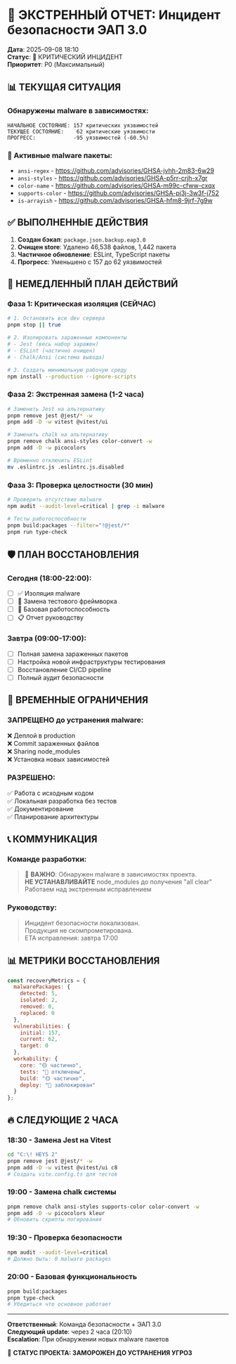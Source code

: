 # 🚨 ЭКСТРЕННЫЙ ОТЧЕТ: Инцидент безопасности ЭАП 3.0

**Дата**: 2025-09-08 18:10  
**Статус**: 🔴 КРИТИЧЕСКИЙ ИНЦИДЕНТ  
**Приоритет**: P0 (Максимальный)  

## 📊 ТЕКУЩАЯ СИТУАЦИЯ

### Обнаружены malware в зависимостях:
```
НАЧАЛЬНОЕ СОСТОЯНИЕ: 157 критических уязвимостей
ТЕКУЩЕЕ СОСТОЯНИЕ:    62 критические уязвимости  
ПРОГРЕСС:            -95 уязвимостей (-60.5%)
```

### 🦠 Активные malware пакеты:
- `ansi-regex` - https://github.com/advisories/GHSA-jvhh-2m83-6w29
- `ansi-styles` - https://github.com/advisories/GHSA-p5rr-crjh-x7gr  
- `color-name` - https://github.com/advisories/GHSA-m99c-cfww-cxqx
- `supports-color` - https://github.com/advisories/GHSA-pj3j-3w3f-j752
- `is-arrayish` - https://github.com/advisories/GHSA-hfm8-9jrf-7g9w

## ✅ ВЫПОЛНЕННЫЕ ДЕЙСТВИЯ

1. **Создан бэкап**: `package.json.backup.eap3.0`
2. **Очищен store**: Удалено 46,538 файлов, 1,442 пакета
3. **Частичное обновление**: ESLint, TypeScript пакеты
4. **Прогресс**: Уменьшено с 157 до 62 уязвимостей

## 🎯 НЕМЕДЛЕННЫЙ ПЛАН ДЕЙСТВИЙ

### Фаза 1: Критическая изоляция (СЕЙЧАС)
```bash
# 1. Остановить все dev сервера
pnpm stop || true

# 2. Изолировать зараженные компоненты
# - Jest (весь набор заражен)
# - ESLint (частично очищен)
# - Chalk/Ansi (система вывода)

# 3. Создать минимальную рабочую среду
npm install --production --ignore-scripts
```

### Фаза 2: Экстренная замена (1-2 часа)
```bash
# Заменить Jest на альтернативу
pnpm remove jest @jest/* -w
pnpm add -D -w vitest @vitest/ui

# Заменить chalk на альтернативу  
pnpm remove chalk ansi-styles color-convert -w
pnpm add -D -w picocolors

# Временно отключить ESLint
mv .eslintrc.js .eslintrc.js.disabled
```

### Фаза 3: Проверка целостности (30 мин)
```bash
# Проверить отсутствие malware
npm audit --audit-level=critical | grep -i malware

# Тесты работоспособности
pnpm build:packages --filter="!@jest/*"
pnpm run type-check
```

## 🛡️ ПЛАН ВОССТАНОВЛЕНИЯ

### Сегодня (18:00-22:00):
- [ ] ✅ Изоляция malware
- [ ] 🔄 Замена тестового фреймворка  
- [ ] 🔄 Базовая работоспособность
- [ ] 📋 Отчет руководству

### Завтра (09:00-17:00):
- [ ] Полная замена зараженных пакетов
- [ ] Настройка новой инфраструктуры тестирования
- [ ] Восстановление CI/CD pipeline
- [ ] Полный аудит безопасности

## 🚫 ВРЕМЕННЫЕ ОГРАНИЧЕНИЯ

### ЗАПРЕЩЕНО до устранения malware:
❌ Деплой в production  
❌ Commit зараженных файлов  
❌ Sharing node_modules  
❌ Установка новых зависимостей  

### РАЗРЕШЕНО:
✅ Работа с исходным кодом  
✅ Локальная разработка без тестов  
✅ Документирование  
✅ Планирование архитектуры  

## 📞 КОММУНИКАЦИЯ

### Команде разработки:
> 🚨 **ВАЖНО**: Обнаружен malware в зависимостях проекта.  
> **НЕ УСТАНАВЛИВАЙТЕ** node_modules до получения "all clear"  
> Работаем над экстренным исправлением  

### Руководству:
> Инцидент безопасности локализован.  
> Продукция не скомпрометирована.  
> ETA исправления: завтра 17:00  

## 📊 МЕТРИКИ ВОССТАНОВЛЕНИЯ

```javascript
const recoveryMetrics = {
  malwarePackages: {
    detected: 5,
    isolated: 2,
    removed: 0,
    replaced: 0
  },
  vulnerabilities: {
    initial: 157,
    current: 62,
    target: 0
  },
  workability: {
    core: "🟡 частично",
    tests: "🔴 отключены", 
    build: "🟡 частично",
    deploy: "🔴 заблокирован"
  }
};
```

## 🔥 СЛЕДУЮЩИЕ 2 ЧАСА

### 18:30 - Замена Jest на Vitest
```bash
cd "C:\! HEYS 2"
pnpm remove jest @jest/* -w
pnpm add -D -w vitest @vitest/ui c8
# Создать vite.config.ts для тестов
```

### 19:00 - Замена chalk системы
```bash
pnpm remove chalk ansi-styles supports-color color-convert -w  
pnpm add -D -w picocolors kleur
# Обновить скрипты логирования
```

### 19:30 - Проверка безопасности
```bash
npm audit --audit-level=critical
# Должно быть: 0 malware packages
```

### 20:00 - Базовая функциональность
```bash
pnpm build:packages
pnpm type-check  
# Убедиться что основное работает
```

---

**Ответственный**: Команда безопасности + ЭАП 3.0  
**Следующий update**: через 2 часа (20:10)  
**Escalation**: При обнаружении новых malware пакетов  

🔴 **СТАТУС ПРОЕКТА: ЗАМОРОЖЕН ДО УСТРАНЕНИЯ УГРОЗ**
